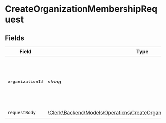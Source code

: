 # CreateOrganizationMembershipRequest


## Fields

| Field                                                                                                                                          | Type                                                                                                                                           | Required                                                                                                                                       | Description                                                                                                                                    |
| ---------------------------------------------------------------------------------------------------------------------------------------------- | ---------------------------------------------------------------------------------------------------------------------------------------------- | ---------------------------------------------------------------------------------------------------------------------------------------------- | ---------------------------------------------------------------------------------------------------------------------------------------------- |
| `organizationId`                                                                                                                               | *string*                                                                                                                                       | :heavy_check_mark:                                                                                                                             | The ID of the organization where the new membership will be created                                                                            |
| `requestBody`                                                                                                                                  | [\Clerk\Backend\Models\Operations\CreateOrganizationMembershipRequestBody](../../Models/Operations/CreateOrganizationMembershipRequestBody.md) | :heavy_check_mark:                                                                                                                             | N/A                                                                                                                                            |